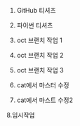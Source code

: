 1. GitHub 티셔츠
2. 파이썬 티셔츠

3. oct 브랜치 작업 1
4. oct 브랜치 작업 2
5. oct 브랜치 작업 3
6. cat에서 마스터 수정
7. cat에서 마스트 수정2

8.임시작업